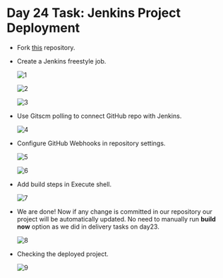 # Day 24 Task: Jenkins Project Deployment

- Fork [this](https://github.com/LondheShubham153/node-todo-cicd.git) repository.

- Create a Jenkins freestyle job.

  ![1](https://user-images.githubusercontent.com/77112379/233140031-55b33907-3449-41d2-ab97-a19d0ab15d0f.png)

  ![2](https://user-images.githubusercontent.com/77112379/233140207-31e83e40-7fbc-4466-8a6f-6becc2a8f05a.png)

  ![3](https://user-images.githubusercontent.com/77112379/233140228-fbe1a179-193a-4d03-b4b9-7c1d41efe912.png)
  
- Use Gitscm polling to connect GitHub repo with Jenkins.

  ![4](https://user-images.githubusercontent.com/77112379/233140624-33c211e2-6a9c-4282-8acc-5795778ad7e4.png)

- Configure GitHub Webhooks in repository settings.

  ![5](https://user-images.githubusercontent.com/77112379/233140966-318d41d8-0f46-4107-97a1-96f3a3e37851.png)
  
  ![6](https://user-images.githubusercontent.com/77112379/233141083-fcafee74-9743-47e5-8e83-e2d4f6693a5b.png)
  
- Add build steps in Execute shell.

  ![7](https://user-images.githubusercontent.com/77112379/233141328-2439afce-6970-41f1-beb0-c0fd412670b6.png)

- We are done! Now if any change is committed in our repository our project will be automatically updated. No need to manually run **build now** option as we did in delivery tasks on day23.

  ![8](https://user-images.githubusercontent.com/77112379/233142792-544f9fed-b166-41d9-a63f-06578871dbd4.png)

- Checking the deployed project.
  
  ![9](https://user-images.githubusercontent.com/77112379/233142799-4df0c850-7f77-4bdf-93f5-c914f425a589.png)


